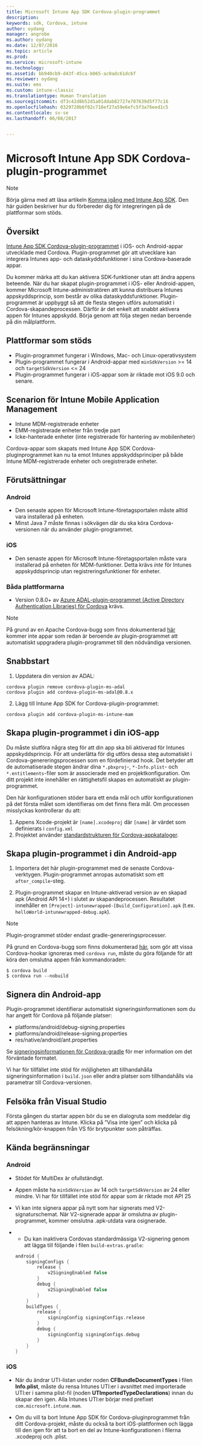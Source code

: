 ```yaml
---
title: Microsoft Intune App SDK Cordova-plugin-programmet
description: 
keywords: sdk, Cordova, intune
author: oydang
manager: angrobe
ms.author: oydang
ms.date: 12/07/2016
ms.topic: article
ms.prod: 
ms.service: microsoft-intune
ms.technology: 
ms.assetid: bb940cb9-d43f-45ca-b065-ac0adc61dc6f
ms.reviewer: oydang
ms.suite: ems
ms.custom: intune-classic
ms.translationtype: Human Translation
ms.sourcegitcommit: df3c42d8b52d1a01ddab82727e707639d5f77c16
ms.openlocfilehash: 0329720b6f02c718ef27a59e6efc5f3a76eed1c5
ms.contentlocale: sv-se
ms.lasthandoff: 06/08/2017


---
```

# <a name="microsoft-intune-app-sdk-cordova-plugin"></a>Microsoft Intune App SDK Cordova-plugin-programmet

> [!NOTE]
> Börja gärna med att läsa artikeln [Komma igång med Intune App SDK](app-sdk-get-started.md). Den här guiden beskriver hur du förbereder dig för integreringen på de plattformar som stöds.

## <a name="overview"></a>Översikt

[Intune App SDK Cordova-plugin-programmet](/intune-classic/deploy-use/protect-app-data-using-mobile-app-management-policies-with-microsoft-intune) i iOS- och Android-appar utvecklade med Cordova. Plugin-programmet gör att utvecklare kan integrera Intunes app- och dataskyddsfunktioner i sina Cordova-baserade appar.

Du kommer märka att du kan aktivera SDK-funktioner utan att ändra appens beteende. När du har skapat plugin-programmet i iOS- eller Android-appen, kommer Microsoft Intune-administratören att kunna distribuera Intunes appskyddsprincip, som består av olika dataskyddsfunktioner. Plugin-programmet är uppbyggt så att de flesta stegen utförs automatiskt i Cordova-skapandeprocessen. Därför är det enkelt att snabbt aktivera appen för Intunes appskydd. Börja genom att följa stegen nedan beroende på din målplattform.

## <a name="supported-platforms"></a>Plattformar som stöds

* Plugin-programmet fungerar i Windows, Mac- och Linux-operativsystem
* Plugin-programmet fungerar i Android-appar med `minSdkVersion` >= 14 och `targetSdkVersion` <= 24
* Plugin-programmet fungerar i iOS-appar som är riktade mot iOS 9.0 och senare.

## <a name="intune-mobile-application-management-scenarios"></a>Scenarion för Intune Mobile Application Management

* Intune MDM-registrerade enheter
* EMM-registrerade enheter från tredje part
* Icke-hanterade enheter (inte registrerade för hantering av mobilenheter)

Cordova-appar som skapats med Intune App SDK Cordova-pluginprogrammet kan nu ta emot Intunes appskyddsprinciper på både Intune MDM-registrerade enheter och oregistrerade enheter.

## <a name="prerequisites"></a>Förutsättningar

### <a name="android"></a>Android

* Den senaste appen för Microsoft Intune-företagsportalen måste alltid vara installerad på enheten.
* Minst Java 7 måste finnas i sökvägen där du ska köra Cordova-versionen när du använder plugin-programmet.

### <a name="ios"></a>iOS

* Den senaste appen för Microsoft Intune-företagsportalen måste vara installerad på enheten för MDM-funktioner. Detta krävs *inte* för Intunes appskyddsprincip utan registreringsfunktioner för enheter.

### <a name="both-platforms"></a>Båda plattformarna

* Version 0.8.0+ av [Azure ADAL-plugin-programmet (Active Directory Authentication Libraries) för Cordova](https://github.com/AzureAD/azure-activedirectory-library-for-cordova) krävs.

> [!NOTE]
> På grund av en Apache Cordova-bugg som finns dokumenterad [här](https://issues.apache.org/jira/browse/CB-6227?jql=text%20~%20%22plugin%20dependency%22) kommer inte appar som redan är beroende av plugin-programmet att automatiskt uppgradera plugin-programmet till den nödvändiga versionen.



## <a name="quick-start"></a>Snabbstart

1. Uppdatera din version av ADAL:

  ```shell
  cordova plugin remove cordova-plugin-ms-adal
  cordova plugin add cordova-plugin-ms-adal@0.8.x
  ```

2. Lägg till Intune App SDK for Cordova-plugin-programmet:

  ```shell
  cordova plugin add cordova-plugin-ms-intune-mam
  ```

## <a name="build-the-plugin-into-your-ios-app"></a>Skapa plugin-programmet i din iOS-app

Du måste slutföra några steg för att din app ska bli aktiverad för Intunes appskyddsprincip. För att underlätta för dig utförs dessa steg automatiskt i Cordova-genereringsprocessen som en fördefinierad hook. Det betyder att de automatiserade stegen ändrar dina `*.pbxproj`-, `*-Info.plist`- och `*.entitlements`-filer som är associerade med en projektkonfiguration. Om ditt projekt inte innehåller en rättighetsfil skapas en automatiskt av plugin-programmet.

Den här konfigurationen stöder bara ett enda mål och utför konfigurationen på det första målet som identifieras om det finns flera mål. Om processen misslyckas kontrollerar du att:

1. Appens Xcode-projekt är `[name].xcodeproj` där `[name]` är värdet som definierats i `config.xml`
2. Projektet använder [standardstrukturen för Cordova-appkataloger](https://cordova.apache.org/docs/en/latest/reference/cordova-cli/index.html#directory-structure).

## <a name="build-the-plugin-into-your-android-app"></a>Skapa plugin-programmet i din Android-app

1. Importera det här plugin-programmet med de senaste Cordova-verktygen. Plugin-programmet anropas automatiskt som ett `after_compile`-steg.

2. Plugin-programmet skapar en Intune-aktiverad version av en skapad apk (Android API 14+) i slutet av skapandeprocessen. Resultatet innehåller en `[Project]-intunewrapped-[Build_Configuration].apk` (t.ex. `helloWorld-intunewrapped-debug.apk`).

> [!NOTE]
> Plugin-programmet stöder endast gradle-genereringsprocesser.

På grund en Cordova-bugg som finns dokumenterad [här](https://issues.apache.org/jira/browse/CB-9434), som gör att vissa Cordova-hookar ignoreras med `cordova run`, måste du göra följande för att köra den omslutna appen från kommandoraden:

```shell
$ cordova build
$ cordova run --nobuild
```

## <a name="sign-your-android-app"></a>Signera din Android-app

Plugin-programmet identifierar automatiskt signeringsinformationen som du har angett för Cordova på följande platser:

* platforms/android/debug-signing.properties
* platforms/android/release-signing.properties
* res/native/android/ant.properties

Se [signeringsinformationen för Cordova-gradle](https://cordova.apache.org/docs/en/latest/guide/platforms/android/#using-gradle) för mer information om det förväntade formatet.

Vi har för tillfället inte stöd för möjligheten att tillhandahålla signeringsinformation i `build.json` eller andra platser som tillhandahålls via parametrar till Cordova-versionen.

## <a name="debugging-from-visual-studio"></a>Felsöka från Visual Studio

Första gången du startar appen bör du se en dialogruta som meddelar dig att appen hanteras av Intune. Klicka på ”Visa inte igen” och klicka på felsökning/kör-knappen från VS för brytpunkter som påträffas.

## <a name="known-limitations"></a>Kända begränsningar

### <a name="android"></a>Android

* Stödet för MultiDex är ofullständigt.
* Appen måste ha `minSdkVersion` av 14 och `targetSdkVersion` av 24 eller mindre. Vi har för tillfället inte stöd för appar som är riktade mot API 25
* Vi kan inte signera appar på nytt som har signerats med V2-signaturschemat. När V2-signerade appar är omslutna av plugin-programmet, kommer omslutna .apk-utdata vara osignerade.
*
  * Du kan inaktivera Cordovas standardmässiga V2-signering genom att lägga till följande i filen `build-extras.gradle`:

  ```gradle
  android {
      signingConfigs {
          release {
              v2SigningEnabled false
          }
          debug {
              v2SigningEnabled false
          }
      }
      buildTypes {
          release {
              signingConfig signingConfigs.release
          }
          debug {
              signingConfig signingConfigs.debug
          }
      }
  }
  ```

### <a name="ios"></a>iOS

* När du ändrar UTI-listan under noden **CFBundleDocumentTypes** i filen **Info.plist**, måste du rensa Intunes UTI:er i avsnittet med importerade UTI:er i samma plist-fil (noden **UTImportedTypeDeclarations**) innan du skapar den igen. Alla Intunes UTI:er börjar med prefixet `com.microsoft.intune.mam`.

* Om du vill ta bort Intune App SDK för Cordova-pluginprogrammet från ditt Cordova-projekt, måste du också ta bort iOS-plattformen och lägga till den igen för att ta bort en del av Intune-konfigurationen i filerna .xcodeproj och .plist.

